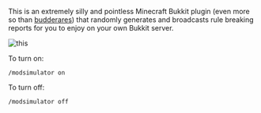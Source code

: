 This is an extremely silly and pointless Minecraft Bukkit plugin (even more so than [budderares](https://github.com/bcbwilla/budderares)) that randomly generates and broadcasts rule breaking reports for you to enjoy on your own Bukkit server.

![this](http://oi40.tinypic.com/axmwqh.jpg)


To turn on:

	/modsimulator on
	
To turn off:

	/modsimulator off